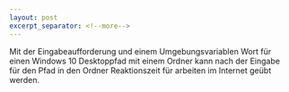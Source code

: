 ```yaml
---
layout: post
excerpt_separator: <!--more-->
---
```

Mit der Eingabeaufforderung und einem Umgebungsvariablen Wort für einen Windows 10 Desktoppfad mit einem Ordner kann nach der Eingabe für den Pfad in den Ordner Reaktionszeit für arbeiten im Internet geübt werden.
